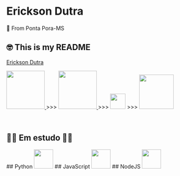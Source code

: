 # Erickson Dutra
 📍 From Ponta Pora-MS
 
## 🤓 This is my README

<div class="LI-profile-badge"  data-version="v1" data-size="medium" data-locale="pt_BR" data-type="vertical" data-theme="light" data-vanity="erickson-dutra-b8673453"><a class="LI-simple-link" href='https://br.linkedin.com/in/erickson-dutra-b8673453?trk=profile-badge'>Erickson Dutra</a></div>
<p>
  <a href="https://www.linkedin.com/in/erickson-dutra-b8673453/" target="_blank" title="LinkedIn">
    <img src="https://cdn.worldvectorlogo.com/logos/linkedin.svg" width="100px">
  </a> >>>
  <a href="mailto:ericksond10@gmail.com" target="_blank" title="Email">
    <img src="https://logodownload.org/wp-content/uploads/2018/03/gmail-logo-1-1-2048x471.png" width="100px">
  </a> >>>
    <a href="https://twitter.com/ErickSon_Dut" target="_blank" title="Twitter">
    <img src="https://images.vexels.com/media/users/3/137419/isolated/preview/b1a3fab214230557053ed1c4bf17b46c-logotipo-do-iacute-cone-do-twitter-by-vexels.png" width="40px"></a> >>>
    <a href="https://www.instagram.com/ericksdutra/" target="_blank" title="Instagram">
    <img src="https://image.shutterstock.com/image-photo/image-260nw-435629701.jpg" width="90px">
  </a>
</p>
<br>
<h2>   🧑‍💻 Em estudo  👨‍💻 </h2>
## Python <img src="https://upload.wikimedia.org/wikipedia/commons/thumb/0/0a/Python.svg/72px-Python.svg.png" width="50px"> 
## JavaScript <img src="https://seeklogo.com/images/J/javascript-js-logo-2949701702-seeklogo.com.png" width="50px">
## NodeJS <img src="https://upload.wikimedia.org/wikipedia/commons/thumb/d/d9/Node.js_logo.svg/885px-Node.js_logo.svg.png" width="50px">
